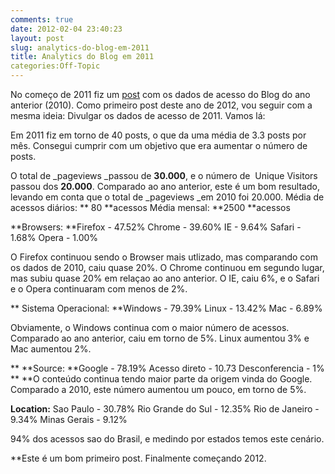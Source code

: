 ```yaml
---
comments: true
date: 2012-02-04 23:40:23
layout: post
slug: analytics-do-blog-em-2011
title: Analytics do Blog em 2011
categories:Off-Topic
---
```


No começo de 2011 fiz um [post](http://jaydson.org/analytics-do-blog-2010/) com os dados de acesso do Blog do ano anterior (2010).
Como primeiro post deste ano de 2012, vou seguir com a mesma ideia: Divulgar os dados de acesso de 2011.
Vamos lá:

Em 2011 fiz em torno de 40 posts, o que da uma média de 3.3 posts por mês.
Consegui cumprir com um objetivo que era aumentar o número de posts.

O total de _pageviews _passou de **30.000**, e o número de  Unique Visitors passou dos **20.000**.
Comparado ao ano anterior, este é um bom resultado, levando em conta que o total de _pageviews _em 2010 foi 20.000.
Média de acessos diários: ** 80 **acessos
Média mensal: **2500 **acessos<!-- more -->

**Browsers:
**Firefox - 47.52%
Chrome - 39.60%
IE - 9.64%
Safari - 1.68%
Opera - 1.00%

O Firefox continuou sendo o Browser mais utlizado, mas comparando com os dados de 2010, caiu quase 20%.
O Chrome continuou em segundo lugar, mas subiu quase 20% em relaçao ao ano anterior.
O IE, caiu 6%, e o Safari e o Opera continuaram com menos de 2%.

**
Sistema Operacional:
**Windows - 79.39%
Linux - 13.42%
Mac - 6.89%

Obviamente, o Windows continua com o maior número de acessos. Comparado ao ano anterior, caiu em torno de 5%.
Linux aumentou 3% e Mac aumentou 2%.

**
**Source:
**Google - 78.19%
Acesso direto - 10.73
Desconferencia - 1%
**
**O conteúdo continua tendo maior parte da origem vinda do Google.
Comparado a 2010, este número aumentou um pouco, em torno de 5%.

**Location:**
Sao Paulo - 30.78%
Rio Grande do Sul - 12.35%
Rio de Janeiro - 9.34%
Minas Gerais - 9.12%

94% dos acessos sao do Brasil, e medindo por estados temos este cenário.  

**Este é um bom primeiro post. Finalmente começando 2012.